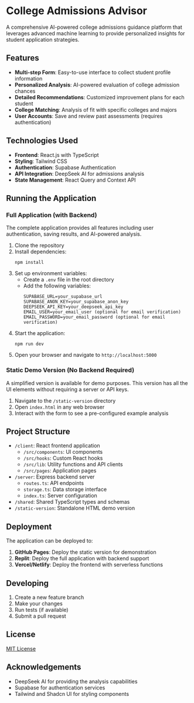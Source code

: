 # College Admissions Advisor

A comprehensive AI-powered college admissions guidance platform that leverages advanced machine learning to provide personalized insights for student application strategies.

## Features

- **Multi-step Form**: Easy-to-use interface to collect student profile information
- **Personalized Analysis**: AI-powered evaluation of college admission chances
- **Detailed Recommendations**: Customized improvement plans for each student
- **College Matching**: Analysis of fit with specific colleges and majors
- **User Accounts**: Save and review past assessments (requires authentication)

## Technologies Used

- **Frontend**: React.js with TypeScript
- **Styling**: Tailwind CSS
- **Authentication**: Supabase Authentication
- **API Integration**: DeepSeek AI for admissions analysis
- **State Management**: React Query and Context API

## Running the Application

### Full Application (with Backend)

The complete application provides all features including user authentication, saving results, and AI-powered analysis.

1. Clone the repository
2. Install dependencies:
   ```
   npm install
   ```
3. Set up environment variables:
   - Create a `.env` file in the root directory
   - Add the following variables:
     ```
     SUPABASE_URL=your_supabase_url
     SUPABASE_ANON_KEY=your_supabase_anon_key
     DEEPSEEK_API_KEY=your_deepseek_api_key
     EMAIL_USER=your_email_user (optional for email verification)
     EMAIL_PASSWORD=your_email_password (optional for email verification)
     ```
4. Start the application:
   ```
   npm run dev
   ```
5. Open your browser and navigate to `http://localhost:5000`

### Static Demo Version (No Backend Required)

A simplified version is available for demo purposes. This version has all the UI elements without requiring a server or API keys.

1. Navigate to the `/static-version` directory
2. Open `index.html` in any web browser
3. Interact with the form to see a pre-configured example analysis

## Project Structure

- `/client`: React frontend application
  - `/src/components`: UI components
  - `/src/hooks`: Custom React hooks
  - `/src/lib`: Utility functions and API clients
  - `/src/pages`: Application pages
- `/server`: Express backend server
  - `routes.ts`: API endpoints
  - `storage.ts`: Data storage interface
  - `index.ts`: Server configuration
- `/shared`: Shared TypeScript types and schemas
- `/static-version`: Standalone HTML demo version

## Deployment

The application can be deployed to:

1. **GitHub Pages**: Deploy the static version for demonstration
2. **Replit**: Deploy the full application with backend support
3. **Vercel/Netlify**: Deploy the frontend with serverless functions

## Developing

1. Create a new feature branch
2. Make your changes
3. Run tests (if available)
4. Submit a pull request

## License

[MIT License](LICENSE)

## Acknowledgements

- DeepSeek AI for providing the analysis capabilities
- Supabase for authentication services
- Tailwind and Shadcn UI for styling components
